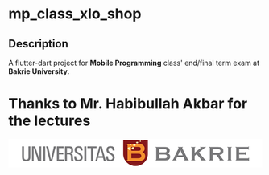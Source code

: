 # mp_class_xlo_shop

## **Description**
A flutter-dart project for **Mobile Programming** class' end/final term exam at **Bakrie University**.

# Thanks to Mr. Habibullah Akbar for the lectures

![UB banner](../../../mp_class_flutterdemo/assets/images/Logo_UB_Tengah.png)
